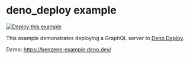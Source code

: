 # deno_deploy example

[![Deploy this example](https://deno.com/deno-deploy-button.svg)](https://dash.deno.com/new?url=https://raw.githubusercontent.com/hoangvvo/benzene/deno-example/examples/deno_deploy/mod.ts)

This example demonstrates deploying a GraphQL server to [Deno Deploy](https://deno.com/deploy).

Demo: https://benzene-example.deno.dev/